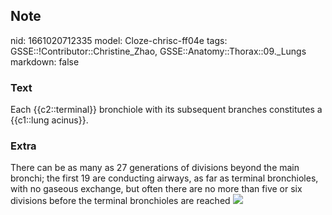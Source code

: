 ## Note
nid: 1661020712335
model: Cloze-chrisc-ff04e
tags: GSSE::!Contributor::Christine_Zhao, GSSE::Anatomy::Thorax::09._Lungs
markdown: false

### Text
Each {{c2::terminal}} bronchiole with its subsequent branches constitutes a {{c1::lung acinus}}.

### Extra
There can be as many as 27 generations of divisions beyond the main
bronchi; the first 19 are conducting airways, as far as terminal
bronchioles, with no gaseous exchange, but often there are no more
than five or six divisions before the terminal bronchioles are
reached <img src=
"paste-d3e19f952bdadd18cbe9775bb984cb9dc941a3dc.jpg">
